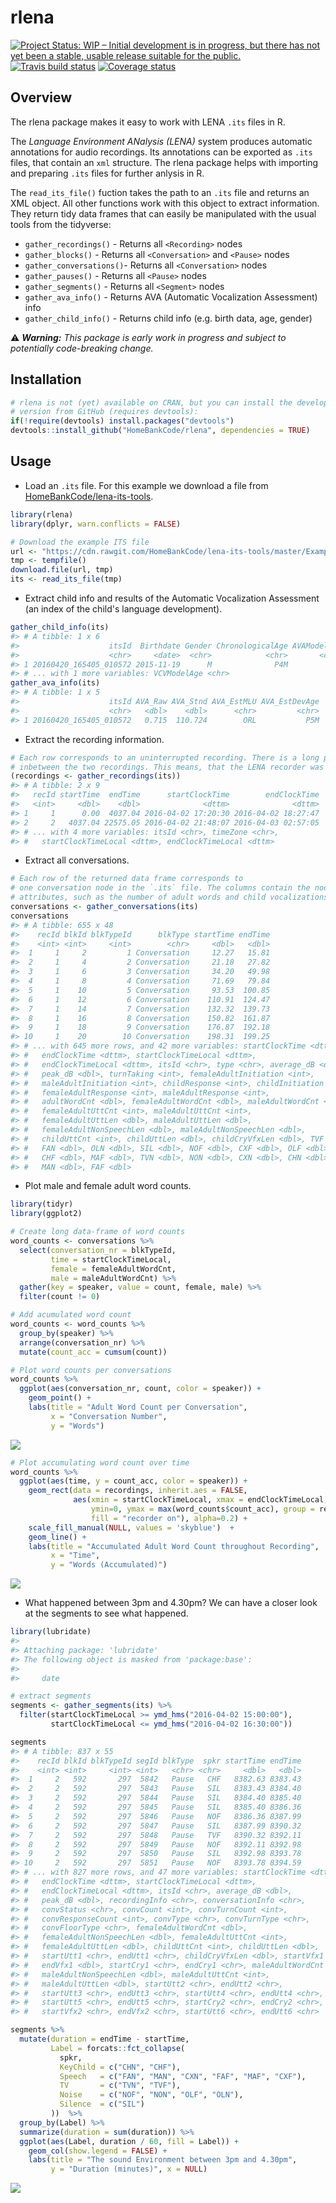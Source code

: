 
<!-- README.md is generated from README.Rmd. Please edit that file -->
rlena
=====

[![Project Status: WIP – Initial development is in progress, but there has not yet been a stable, usable release suitable for the public.](http://www.repostatus.org/badges/latest/wip.svg)](http://www.repostatus.org/#wip) [![Travis build status](https://travis-ci.org/HomeBankCode/rlena.svg?branch=master)](https://travis-ci.org/HomeBankCode/rlena) [![Coverage status](https://coveralls.io/repos/github/HomeBankCode/rlena/badge.svg)](https://coveralls.io/r/HomeBankCode/rlena?branch=master)

Overview
--------

The rlena package makes it easy to work with LENA `.its` files in R.

The *Language Environment ANalysis (LENA)* system produces automatic annotations for audio recordings. Its annotations can be exported as `.its` files, that contain an `xml` structure. The rlena package helps with importing and preparing `.its` files for further anlysis in R.

The `read_its_file()` fuction takes the path to an `.its` file and returns an XML object. All other functions work with this object to extract information. They return tidy data frames that can easily be manipulated with the usual tools from the tidyverse:

-   `gather_recordings()` - Returns all `<Recording>` nodes
-   `gather_blocks()` - Returns all `<Conversation>` and `<Pause>` nodes
-   `gather_conversations()`- Returns all `<Conversation>` nodes
-   `gather_pauses()` - Returns all `<Pause>` nodes
-   `gather_segments()` - Returns all `<Segment>` nodes
-   `gather_ava_info()` - Returns AVA (Automatic Vocalization Assessment) info
-   `gather_child_info()` - Returns child info (e.g. birth data, age, gender)

:warning: ***Warning:** This package is early work in progress and subject to potentially code-breaking change.*

Installation
------------

``` r
# rlena is not (yet) available on CRAN, but you can install the developmental 
# version from GitHub (requires devtools):
if(!require(devtools) install.packages("devtools")
devtools::install_github("HomeBankCode/rlena", dependencies = TRUE)
```

Usage
-----

-   Load an `.its` file. For this example we download a file from [HomeBankCode/lena-its-tools](https://github.com/HomeBankCode/lena-its-tools).

``` r
library(rlena)
library(dplyr, warn.conflicts = FALSE)

# Download the example ITS file
url <- "https://cdn.rawgit.com/HomeBankCode/lena-its-tools/master/Example/e20160420_165405_010572.its"
tmp <- tempfile()
download.file(url, tmp)
its <- read_its_file(tmp)
```

-   Extract child info and results of the Automatic Vocalization Assessment (an index of the child's language development).

``` r
gather_child_info(its)
#> # A tibble: 1 x 6
#>                    itsId  Birthdate Gender ChronologicalAge AVAModelAge
#>                    <chr>     <date>  <chr>            <chr>       <chr>
#> 1 20160420_165405_010572 2015-11-19      M              P4M         P4M
#> # ... with 1 more variables: VCVModelAge <chr>
gather_ava_info(its)
#> # A tibble: 1 x 5
#>                    itsId AVA_Raw AVA_Stnd AVA_EstMLU AVA_EstDevAge
#>                    <chr>   <dbl>    <dbl>      <chr>         <chr>
#> 1 20160420_165405_010572   0.715  110.724        ORL           P5M
```

-   Extract the recording information.

``` r
# Each row corresponds to an uninterrupted recording. There is a long pause 
# inbetween the two recordings. This means, that the LENA recorder was paused.
(recordings <- gather_recordings(its))
#> # A tibble: 2 x 9
#>   recId startTime  endTime      startClockTime        endClockTime
#>   <int>     <dbl>    <dbl>              <dttm>              <dttm>
#> 1     1      0.00  4037.04 2016-04-02 17:20:30 2016-04-02 18:27:47
#> 2     2   4037.04 22575.05 2016-04-02 21:48:07 2016-04-03 02:57:05
#> # ... with 4 more variables: itsId <chr>, timeZone <chr>,
#> #   startClockTimeLocal <dttm>, endClockTimeLocal <dttm>
```

-   Extract all conversations.

``` r
# Each row of the returned data frame corresponds to
# one conversation node in the `.its` file. The columns contain the node's
# attributes, such as the number of adult words and child vocalizations.
conversations <- gather_conversations(its)
conversations
#> # A tibble: 655 x 48
#>    recId blkId blkTypeId      blkType startTime endTime
#>    <int> <int>     <int>        <chr>     <dbl>   <dbl>
#>  1     1     2         1 Conversation     12.27   15.81
#>  2     1     4         2 Conversation     21.18   27.82
#>  3     1     6         3 Conversation     34.20   49.98
#>  4     1     8         4 Conversation     71.69   79.84
#>  5     1    10         5 Conversation     93.53  100.85
#>  6     1    12         6 Conversation    110.91  124.47
#>  7     1    14         7 Conversation    132.32  139.73
#>  8     1    16         8 Conversation    150.82  161.87
#>  9     1    18         9 Conversation    176.87  192.18
#> 10     1    20        10 Conversation    198.31  199.25
#> # ... with 645 more rows, and 42 more variables: startClockTime <dttm>,
#> #   endClockTime <dttm>, startClockTimeLocal <dttm>,
#> #   endClockTimeLocal <dttm>, itsId <chr>, type <chr>, average_dB <dbl>,
#> #   peak_dB <dbl>, turnTaking <int>, femaleAdultInitiation <int>,
#> #   maleAdultInitiation <int>, childResponse <int>, childInitiation <int>,
#> #   femaleAdultResponse <int>, maleAdultResponse <int>,
#> #   adultWordCnt <dbl>, femaleAdultWordCnt <dbl>, maleAdultWordCnt <dbl>,
#> #   femaleAdultUttCnt <int>, maleAdultUttCnt <int>,
#> #   femaleAdultUttLen <dbl>, maleAdultUttLen <dbl>,
#> #   femaleAdultNonSpeechLen <dbl>, maleAdultNonSpeechLen <dbl>,
#> #   childUttCnt <int>, childUttLen <dbl>, childCryVfxLen <dbl>, TVF <dbl>,
#> #   FAN <dbl>, OLN <dbl>, SIL <dbl>, NOF <dbl>, CXF <dbl>, OLF <dbl>,
#> #   CHF <dbl>, MAF <dbl>, TVN <dbl>, NON <dbl>, CXN <dbl>, CHN <dbl>,
#> #   MAN <dbl>, FAF <dbl>
```

-   Plot male and female adult word counts.

``` r
library(tidyr)
library(ggplot2)

# Create long data-frame of word counts
word_counts <- conversations %>% 
  select(conversation_nr = blkTypeId,
         time = startClockTimeLocal,
         female = femaleAdultWordCnt, 
         male = maleAdultWordCnt) %>% 
  gather(key = speaker, value = count, female, male) %>% 
  filter(count != 0)

# Add acumulated word count
word_counts <- word_counts %>%
  group_by(speaker) %>% 
  arrange(conversation_nr) %>%
  mutate(count_acc = cumsum(count))

# Plot word counts per conversations
word_counts %>%
  ggplot(aes(conversation_nr, count, color = speaker)) + 
    geom_point() + 
    labs(title = "Adult Word Count per Conversation",
         x = "Conversation Number",
         y = "Words")
```

![](man/figures/README-conversation-demo-1.png)

``` r
# Plot accumulating word count over time
word_counts %>%
  ggplot(aes(time, y = count_acc, color = speaker)) + 
    geom_rect(data = recordings, inherit.aes = FALSE,
              aes(xmin = startClockTimeLocal, xmax = endClockTimeLocal, 
                  ymin=0, ymax = max(word_counts$count_acc), group = recId,
                  fill = "recorder on"), alpha=0.2) + 
    scale_fill_manual(NULL, values = 'skyblue')  +
    geom_line() + 
    labs(title = "Accumulated Adult Word Count throughout Recording",
         x = "Time",
         y = "Words (Accumulated)")
```

![](man/figures/README-conversation-demo-2.png)

-   What happened between 3pm and 4.30pm? We can have a closer look at the segments to see what happened.

``` r
library(lubridate)
#> 
#> Attaching package: 'lubridate'
#> The following object is masked from 'package:base':
#> 
#>     date

# extract segments
segments <- gather_segments(its) %>% 
  filter(startClockTimeLocal >= ymd_hms("2016-04-02 15:00:00"),
         startClockTimeLocal <= ymd_hms("2016-04-02 16:30:00"))

segments 
#> # A tibble: 837 x 55
#>    recId blkId blkTypeId segId blkType  spkr startTime endTime
#>    <int> <int>     <int> <int>   <chr> <chr>     <dbl>   <dbl>
#>  1     2   592       297  5842   Pause   CHF   8382.63 8383.43
#>  2     2   592       297  5843   Pause   SIL   8383.43 8384.40
#>  3     2   592       297  5844   Pause   SIL   8384.40 8385.40
#>  4     2   592       297  5845   Pause   SIL   8385.40 8386.36
#>  5     2   592       297  5846   Pause   NOF   8386.36 8387.99
#>  6     2   592       297  5847   Pause   SIL   8387.99 8390.32
#>  7     2   592       297  5848   Pause   TVF   8390.32 8392.11
#>  8     2   592       297  5849   Pause   NOF   8392.11 8392.98
#>  9     2   592       297  5850   Pause   SIL   8392.98 8393.78
#> 10     2   592       297  5851   Pause   NOF   8393.78 8394.59
#> # ... with 827 more rows, and 47 more variables: startClockTime <dttm>,
#> #   endClockTime <dttm>, startClockTimeLocal <dttm>,
#> #   endClockTimeLocal <dttm>, itsId <chr>, average_dB <dbl>,
#> #   peak_dB <dbl>, recordingInfo <chr>, conversationInfo <chr>,
#> #   convStatus <chr>, convCount <int>, convTurnCount <int>,
#> #   convResponseCount <int>, convType <chr>, convTurnType <chr>,
#> #   convFloorType <chr>, femaleAdultWordCnt <dbl>,
#> #   femaleAdultNonSpeechLen <dbl>, femaleAdultUttCnt <int>,
#> #   femaleAdultUttLen <dbl>, childUttCnt <int>, childUttLen <dbl>,
#> #   startUtt1 <chr>, endUtt1 <chr>, childCryVfxLen <dbl>, startVfx1 <dbl>,
#> #   endVfx1 <dbl>, startCry1 <chr>, endCry1 <chr>, maleAdultWordCnt <dbl>,
#> #   maleAdultNonSpeechLen <dbl>, maleAdultUttCnt <int>,
#> #   maleAdultUttLen <dbl>, startUtt2 <chr>, endUtt2 <chr>,
#> #   startUtt3 <chr>, endUtt3 <chr>, startUtt4 <chr>, endUtt4 <chr>,
#> #   startUtt5 <chr>, endUtt5 <chr>, startCry2 <chr>, endCry2 <chr>,
#> #   startVfx2 <chr>, endVfx2 <chr>, startUtt6 <chr>, endUtt6 <chr>
```

``` r
segments %>%
  mutate(duration = endTime - startTime,
         Label = forcats::fct_collapse(
           spkr,
           KeyChild = c("CHN", "CHF"),
           Speech   = c("FAN", "MAN", "CXN", "FAF", "MAF", "CXF"),
           TV       = c("TVN", "TVF"),
           Noise    = c("NOF", "NON", "OLF", "OLN"),
           Silence  = c("SIL")
         ))  %>%
  group_by(Label) %>%
  summarize(duration = sum(duration)) %>%
  ggplot(aes(Label, duration / 60, fill = Label)) + 
    geom_col(show.legend = FALSE) +
    labs(title = "The sound Environment between 3pm and 4.30pm",
         y = "Duration (minutes)", x = NULL)
```

![](man/figures/README-segment-demo-1.png)
